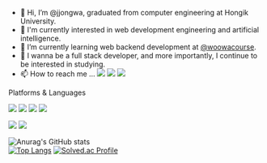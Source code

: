 - 👋 Hi, I’m @jjongwa, graduated from computer engineering at Hongik University.
- 👀 I'm currently interested in web development engineering and artificial intelligence.
- 🌱 I’m currently learning web backend development at [@woowacourse](https://github.com/woowacourse).
- 💞️ I wanna be a full stack developer, and more importantly, I continue to be interested in studying.
- 📫 How to reach me ... <img src="https://img.shields.io/badge/troas96@naver.com-03C75A?style=flat-square&logo=naver&logoColor=white"/></a>  <img src="https://img.shields.io/badge/troas96@gmail.com-EA4335?style=flat-square&logo=gmail&logoColor=white"/></a> <img src="https://img.shields.io/badge/jjong_wa-E4405F?style=flat-square&logo=instagram&logoColor=white"/></a>

<!---
jjongwa/jjongwa is a ✨ special ✨ repository because its `README.md` (this file) appears on your GitHub profile.
You can click the Preview link to take a look at your changes.
--->





Platforms & Languages



<img src="https://img.shields.io/badge/C-A8B9CC?style=flat-square&logo=C&logoColor=white"/></a>
<img src="https://img.shields.io/badge/C++-00599C?style=flat-square&logo=C%2b&logoColor=white"/>
<img src="https://img.shields.io/badge/Python-3776AB?style=flat-square&logo=Python&logoColor=white"/>
<img src="https://img.shields.io/badge/Java-007396?style=flat-square&logo=Java&logoColor=white"/>

<img src="https://img.shields.io/badge/Spring boot-6DB33F?style=flat-square&logo=Springboot&logoColor=white"/>

<img src="https://img.shields.io/badge/ReactNative-61DAFB?style=flat-square&logo=react&logoColor=white"/>


![Anurag's GitHub stats](https://github-readme-stats.vercel.app/api?username=jjongwa&show_icons=true&theme=aura)  
[![Top Langs](https://github-readme-stats.vercel.app/api/top-langs/?username=jjongwa&layout=compact&theme=aura)](https://github.com/jjongwa/github-readme-stats) [![Solved.ac Profile](http://mazassumnida.wtf/api/v2/generate_badge?boj=troas96)](https://solved.ac/troas96/)  
<!--<img src="http://mazandi.herokuapp.com/api?handle=troas96&theme=cold"/> -->
